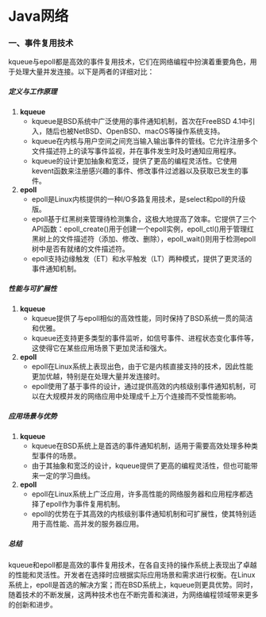 # Java网络



### 一、事件复用技术

kqueue与epoll都是高效的事件复用技术，它们在网络编程中扮演着重要角色，用于处理大量并发连接。以下是两者的详细对比：



##### 定义与工作原理

1. **kqueue**
   - kqueue是BSD系统中广泛使用的事件通知机制，首次在FreeBSD 4.1中引入，随后也被NetBSD、OpenBSD、macOS等操作系统支持。
   - kqueue在内核与用户空间之间充当输入输出事件的管线。它允许注册多个文件描述符上的读写事件监视，并在事件发生时及时通知应用程序。
   - kqueue的设计更加抽象和宽泛，提供了更高的编程灵活性。它使用kevent函数来注册感兴趣的事件、修改事件过滤器以及获取已发生的事件。
2. **epoll**
   - epoll是Linux内核提供的一种I/O多路复用技术，是select和poll的升级版。
   - epoll基于红黑树来管理待检测集合，这极大地提高了效率。它提供了三个API函数：epoll_create()用于创建一个epoll实例，epoll_ctl()用于管理红黑树上的文件描述符（添加、修改、删除），epoll_wait()则用于检测epoll树中是否有就绪的文件描述符。
   - epoll支持边缘触发（ET）和水平触发（LT）两种模式，提供了更灵活的事件通知机制。



##### 性能与可扩展性

1. **kqueue**
   - kqueue提供了与epoll相似的高效性能，同时保持了BSD系统一贯的简洁和优雅。
   - kqueue还支持更多类型的事件监听，如信号事件、进程状态变化事件等，这使得它在某些应用场景下更加灵活和强大。
2. **epoll**
   - epoll在Linux系统上表现出色，由于它是内核直接支持的技术，因此性能更加优越，特别是在处理大量并发连接时。
   - epoll使用了基于事件的设计，通过提供高效的内核级别事件通知机制，可以在大规模并发的网络应用中处理成千上万个连接而不受性能影响。



##### 应用场景与优势

1. **kqueue**
   - kqueue在BSD系统上是首选的事件通知机制，适用于需要高效处理多种类型事件的场景。
   - 由于其抽象和宽泛的设计，kqueue提供了更高的编程灵活性，但也可能带来一定的学习曲线。
2. **epoll**
   - epoll在Linux系统上广泛应用，许多高性能的网络服务器和应用程序都选择了epoll作为事件复用机制。
   - epoll的优势在于其高效的内核级别事件通知机制和可扩展性，使其特别适用于高性能、高并发的服务器应用。



##### 总结

kqueue和epoll都是高效的事件复用技术，在各自支持的操作系统上表现出了卓越的性能和灵活性。开发者在选择时应根据实际应用场景和需求进行权衡。在Linux系统上，epoll是首选的解决方案；而在BSD系统上，kqueue则更具优势。同时，随着技术的不断发展，这两种技术也在不断完善和演进，为网络编程领域带来更多的创新和进步。